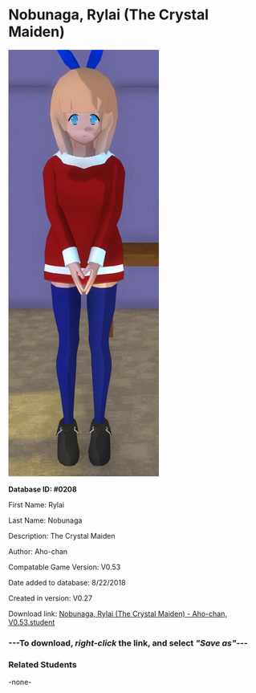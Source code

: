 # Nobunaga, Rylai (The Crystal Maiden)

<img src="../../Files/Images/Nobunaga, Rylai (The Crystal Maiden).png" title="Nobunaga, Rylai (The Crystal Maiden) - Aho-chan, V0.53">

**Database ID: #0208**

First Name: Rylai

Last Name: Nobunaga

Description: The Crystal Maiden

Author: Aho-chan

Compatable Game Version: V0.53

Date added to database: 8/22/2018

Created in version: V0.27

Download link: <a href="https://raw.githubusercontent.com/Arbiter1223/Daigaku-Gurashi-Custom-Students/master/Files/Student%20Files/Nobunaga%2C%20Rylai%20(The%20Crystal%20Maiden)%20-%20Aho-chan%2C%20V0.53.student">Nobunaga, Rylai (The Crystal Maiden) - Aho-chan, V0.53.student</a>

### ---**To download, _right-click_ the link, and select _"Save as"_**---

### Related Students

-none-
